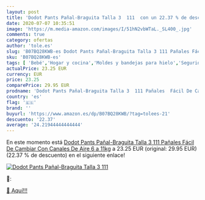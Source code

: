 ```yaml
---
layout: post
title: 'Dodot Pants Pañal-Braguita Talla 3  111  con un 22.37 % de descuento'
date: 2020-07-07 10:35:51
image: 'https://m.media-amazon.com/images/I/51hN2vbWTaL._SL400_.jpg'
comments: true
category: ofertas
author: 'tole.es'
slug: 'B07BQ28KWB-es Dodot Pants Pañal-Braguita Talla 3 111 Pañales Fácil De...'
sku: 'B07BQ28KWB-es'
tags: [ 'Bebé','Hogar y cocina','Moldes y bandejas para hielo','Seguridad','Utensilios de bar','Utensilios de cocina','Vigilabebés','dodot','pañales', ]
actualPrice: 23.25 EUR
currency: EUR
price: 23.25
comparePrice: 29.95 EUR
prodname: 'Dodot Pants Pañal-Braguita Talla 3  111 Pañales  Fácil De Cambiar Con Canales De Aire  6 a 11kg'
country: 'es'
flag: '🇪🇸'
brand: ''
buyurl: 'https://www.amazon.es/dp/B07BQ28KWB/?tag=tolees-21'
descuento: '22.37'
average: '24.21944444444444'
---
```


En este momento está [Dodot Pants Pañal-Braguita Talla 3  111 Pañales  Fácil De Cambiar Con Canales De Aire  6 a 11kg](https://www.amazon.es/dp/B07BQ28KWB/?tag=tolees-21) a 23.25 EUR (original: 29.95 EUR) (22.37 %  de descuento) en el siguiente enlace!

[![Dodot Pants Pañal-Braguita Talla 3  111 ](https://m.media-amazon.com/images/I/51hN2vbWTaL._SL400_.jpg)](https://www.amazon.es/dp/B07BQ28KWB/?tag=tolees-21)

🔎:


[🛒 Aquí!!!](https://www.amazon.es/dp/B07BQ28KWB/?tag=tolees-21)
